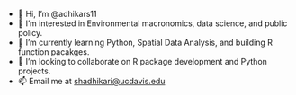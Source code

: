 - 👋 Hi, I’m @adhikars11
- 👀 I’m interested in Environmental macronomics, data science, and public policy. 
- 🌱 I’m currently learning Python, Spatial Data Analysis, and building R function pacakges.
- 💞️ I’m looking to collaborate on R package development and Python projects. 
- 📫 Email me at shadhikari@ucdavis.edu

<!---
adhikars11/adhikars11 is a ✨ special ✨ repository because its `README.md` (this file) appears on your GitHub profile.
You can click the Preview link to take a look at your changes.
--->
